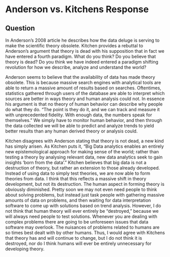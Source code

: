 # Anderson vs. Kitchens Response

## Question

In Anderson’s 2008 article he describes how the data deluge is serving to make the scientific theory obsolete. Kitchen provides a rebuttal to Anderson’s argument that theory is dead with his supposition that in fact we have entered a fourth paradigm. What do you think? Do you believe that theory is dead? Do you think we have indeed entered a paradigm shifting revolution for how we describe, analyze and understand the world?

  Anderson seems to believe that the availability of data has made theory obsolete. This is because massive search engines with  analytical tools are able to return a massive amount of results based on searches. Oftentimes, statistics gathered through users of the database are able to interpret which sources are better in ways theory and human analysis could not. In essence his argument is that no theory of human behavior can describe why people do what they do. “The point is they do it, and we can track and measure it with unprecedented fidelity. With enough data, the numbers speak for themselves.” We simply have to monitor human behavior, and then through the data collected we will be able to predict and analyze trends to yield better results than any human derived theory or analysis could.

  Kitchen disagrees with Anderson stating that theory is not dead, a new kind has simply arisen. As Kitchen puts it, “Big Data analytics enables an entirely new epistemological approach for making sense of the world; rather than testing a theory by analysing relevant data, new data analytics seek to gain insights ‘born from the data’.” Kitchen believes that big data is not a destruction of theory, but rather an extension to those already developed. Instead of using data to simply test theories, we are now able to form theories from data. I think that this reflects a massive shift in theory development, but not its destruction. The human aspect in forming theory is obviously diminished. Pretty soon we may not even need people to think about solving problems, but instead just task people with gathering massive amounts of data on problems, and then waiting for data interpretation software to come up with solutions based on trend analysis. However, I do not think that human theory will ever entirely be “destroyed,” because we will always need people to test solutions. Whenever you are dealing with complex problems there are going to be unforeseen issues that data software may overlook. The nuisances of  problems related to humans are so times best dealt with by other humans. Thus, I would agree with Kitchens that theory has and will continue to change, but I do not think it is destroyed, nor do I think humans will ever be entirely unnecessary for developing theory. 
